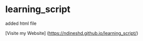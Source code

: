 # learning_script
added html file

[Visite my Website] (https://ndineshd.github.io/learning_script/)
